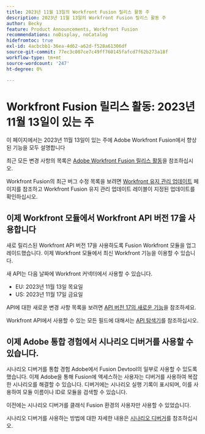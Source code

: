 ```yaml
---
title: 2023년 11월 13일의 Workfront Fusion 릴리스 활동 주
description: 2023년 11월 13일의 Workfront Fusion 릴리스 활동 주
author: Becky
feature: Product Announcements, Workfront Fusion
recommendations: noDisplay, noCatalog
hidefromtoc: true
exl-id: 4acbcbb1-36ea-4d62-a62d-f528a61306df
source-git-commit: 77ec3c007ce7c49ff760145fafcd7f62b273a18f
workflow-type: tm+mt
source-wordcount: '247'
ht-degree: 0%

---
```


# Workfront Fusion 릴리스 활동: 2023년 11월 13일이 있는 주

이 페이지에서는 2023년 11월 13일이 있는 주에 Adobe Workfront Fusion에서 향상된 기능을 모두 설명합니다

최근 모든 변경 사항의 목록은 [Adobe Workfront Fusion 릴리스 활동](/help/workfront-fusion/fusion-product-releases/fusion-release-activity.md)을 참조하십시오.

Workfront Fusion의 최근 버그 수정 목록을 보려면 [Workfront 유지 관리 업데이트](https://experienceleague.adobe.com/docs/workfront-known-issues/releases/current-updates.html) 페이지를 참조하고 Workfront Fusion 유지 관리 업데이트 레이블이 지정된 업데이트를 확인하십시오.

## 이제 Workfront 모듈에서 Workfront API 버전 17을 사용합니다

새로 릴리스된 Workfront API 버전 17을 사용하도록 Fusion Workfront 모듈을 업그레이드했습니다. 이제 Workfront 모듈에서 최신 Workfront 기능을 이용할 수 있습니다.

새 API는 다음 날짜에 Workfront 커넥터에서 사용할 수 있습니다.

* EU: 2023년 11월 13일 목요일
* US: 2023년 11월 17일 금요일

API에 대한 새로운 변경 사항 목록을 보려면 [API 버전 17의 새로운 기능](https://experienceleague.adobe.com/en/docs/workfront/using/adobe-workfront-api/api-notes/new-api-version-17)을 참조하세요.

Workfront API에서 사용할 수 있는 모든 필드에 대해서는 [API 탐색기](https://developer.adobe.com/workfront/api-explorer)를 참조하십시오.

## 이제 Adobe 통합 경험에서 시나리오 디버거를 사용할 수 있습니다.

시나리오 디버거를 통합 경험 Adobe에서 Fusion Devtool의 일부로 사용할 수 있도록 했습니다. 이제 Adobe을 통해 Fusion에 액세스하는 사용자는 디버거를 사용하여 복잡한 시나리오를 해결할 수 있습니다. 디버거에는 시나리오 실행 기록이 표시되며, 이를 사용하여 모듈 이름이나 ID로 모듈을 검색할 수 있습니다.

이전에는 시나리오 디버거를 클래식 Fusion 환경의 사용자만 사용할 수 있었습니다.

시나리오 디버거를 사용하는 방법에 대한 자세한 내용은 [시나리오 디버거](/help/workfront-fusion/manage-scenarios/debug-a-scenario.md#scenario-debugger)를 참조하십시오.
